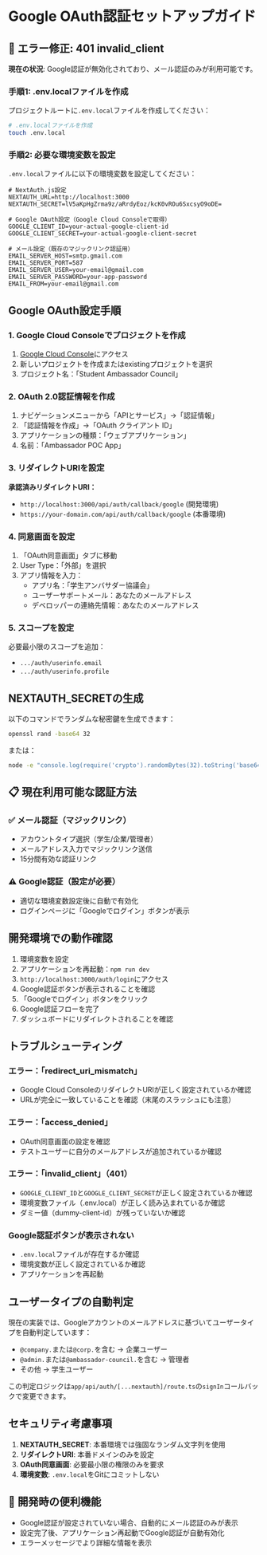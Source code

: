 # Google OAuth認証セットアップガイド

## 🚨 エラー修正: 401 invalid_client

**現在の状況**: Google認証が無効化されており、メール認証のみが利用可能です。

### 手順1: .env.localファイルを作成

プロジェクトルートに`.env.local`ファイルを作成してください：

```bash
# .env.localファイルを作成
touch .env.local
```

### 手順2: 必要な環境変数を設定

`.env.local`ファイルに以下の環境変数を設定してください：

```env
# NextAuth.js設定
NEXTAUTH_URL=http://localhost:3000
NEXTAUTH_SECRET=lV5aKpHgZrma9z/aRrdyEoz/kcK0vROu6SxcsyO9oDE=

# Google OAuth設定（Google Cloud Consoleで取得）
GOOGLE_CLIENT_ID=your-actual-google-client-id
GOOGLE_CLIENT_SECRET=your-actual-google-client-secret

# メール設定（既存のマジックリンク認証用）
EMAIL_SERVER_HOST=smtp.gmail.com
EMAIL_SERVER_PORT=587
EMAIL_SERVER_USER=your-email@gmail.com
EMAIL_SERVER_PASSWORD=your-app-password
EMAIL_FROM=your-email@gmail.com
```

## Google OAuth設定手順

### 1. Google Cloud Consoleでプロジェクトを作成

1. [Google Cloud Console](https://console.cloud.google.com/)にアクセス
2. 新しいプロジェクトを作成またはexistingプロジェクトを選択
3. プロジェクト名：「Student Ambassador Council」

### 2. OAuth 2.0認証情報を作成

1. ナビゲーションメニューから「APIとサービス」→「認証情報」
2. 「認証情報を作成」→「OAuth クライアント ID」
3. アプリケーションの種類：「ウェブアプリケーション」
4. 名前：「Ambassador POC App」

### 3. リダイレクトURIを設定

**承認済みリダイレクトURI：**
- `http://localhost:3000/api/auth/callback/google` (開発環境)
- `https://your-domain.com/api/auth/callback/google` (本番環境)

### 4. 同意画面を設定

1. 「OAuth同意画面」タブに移動
2. User Type：「外部」を選択
3. アプリ情報を入力：
   - アプリ名：「学生アンバサダー協議会」
   - ユーザーサポートメール：あなたのメールアドレス
   - デベロッパーの連絡先情報：あなたのメールアドレス

### 5. スコープを設定

必要最小限のスコープを追加：
- `.../auth/userinfo.email`
- `.../auth/userinfo.profile`

## NEXTAUTH_SECRETの生成

以下のコマンドでランダムな秘密鍵を生成できます：

```bash
openssl rand -base64 32
```

または：

```bash
node -e "console.log(require('crypto').randomBytes(32).toString('base64'))"
```

## 📋 現在利用可能な認証方法

### ✅ メール認証（マジックリンク）
- アカウントタイプ選択（学生/企業/管理者）
- メールアドレス入力でマジックリンク送信
- 15分間有効な認証リンク

### ⚠️ Google認証（設定が必要）
- 適切な環境変数設定後に自動で有効化
- ログインページに「Googleでログイン」ボタンが表示

## 開発環境での動作確認

1. 環境変数を設定
2. アプリケーションを再起動：`npm run dev`
3. `http://localhost:3000/auth/login`にアクセス
4. Google認証ボタンが表示されることを確認
5. 「Googleでログイン」ボタンをクリック
6. Google認証フローを完了
7. ダッシュボードにリダイレクトされることを確認

## トラブルシューティング

### エラー：「redirect_uri_mismatch」
- Google Cloud ConsoleのリダイレクトURIが正しく設定されているか確認
- URLが完全に一致していることを確認（末尾のスラッシュにも注意）

### エラー：「access_denied」
- OAuth同意画面の設定を確認
- テストユーザーに自分のメールアドレスが追加されているか確認

### エラー：「invalid_client」（401）
- `GOOGLE_CLIENT_ID`と`GOOGLE_CLIENT_SECRET`が正しく設定されているか確認
- 環境変数ファイル（.env.local）が正しく読み込まれているか確認
- ダミー値（dummy-client-id）が残っていないか確認

### Google認証ボタンが表示されない
- `.env.local`ファイルが存在するか確認
- 環境変数が正しく設定されているか確認
- アプリケーションを再起動

## ユーザータイプの自動判定

現在の実装では、Googleアカウントのメールアドレスに基づいてユーザータイプを自動判定しています：

- `@company.`または`@corp.`を含む → 企業ユーザー
- `@admin.`または`@ambassador-council.`を含む → 管理者
- その他 → 学生ユーザー

この判定ロジックは`app/api/auth/[...nextauth]/route.ts`の`signIn`コールバックで変更できます。

## セキュリティ考慮事項

1. **NEXTAUTH_SECRET**: 本番環境では強固なランダム文字列を使用
2. **リダイレクトURI**: 本番ドメインのみを設定
3. **OAuth同意画面**: 必要最小限の権限のみを要求
4. **環境変数**: `.env.local`をGitにコミットしない

## 🔧 開発時の便利機能

- Google認証が設定されていない場合、自動的にメール認証のみが表示
- 設定完了後、アプリケーション再起動でGoogle認証が自動有効化
- エラーメッセージでより詳細な情報を表示 